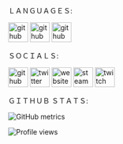 ＬＡＮＧＵＡＧＥＳ:

[<img src='https://camo.githubusercontent.com/65b616ed4448c46e59c11345a1d49a01adc6d51f9bd6e93ee61d29573e04c597/68747470733a2f2f63646e2e6a7364656c6976722e6e65742f67682f64657669636f6e732f64657669636f6e2f69636f6e732f6a6176612f6a6176612d6f726967696e616c2d776f72646d61726b2e737667' alt='github' height='40'>](https://github.com/cumcell)   [<img 
src='https://www.clipartmax.com/png/middle/351-3515666_c-language-global-or-external-variables-with-examples-c-programming-logo.png' alt='github' height='40'>](https://github.com/cumcell)   [<img src='https://upload.wikimedia.org/wikipedia/commons/thumb/9/99/Unofficial_JavaScript_logo_2.svg/2048px-Unofficial_JavaScript_logo_2.svg.png' alt='github' height='40'>](https://github.com/cumcell)

ＳＯＣＩＡＬＳ:

[<img src='https://cdn.jsdelivr.net/npm/simple-icons@3.0.1/icons/github.svg' alt='github' height='40'>](https://github.com/cumcell)  [<img src='https://cdn.jsdelivr.net/npm/simple-icons@3.0.1/icons/twitter.svg' alt='twitter' height='40'>](https://twitter.com/704heir)  [<img src='https://cdn.jsdelivr.net/npm/simple-icons@3.0.1/icons/icloud.svg' alt='website' height='40'>](blade.ninja)   [<img src='https://cdn.jsdelivr.net/npm/simple-icons@3.0.1/icons/steam.svg' alt='steam' height='40'>](https://steamcommunity.com/id/heirxyz/)   [<img src='https://cdn.jsdelivr.net/npm/simple-icons@3.0.1/icons/twitch.svg' alt='twitch' height='40'>](https://www.twitch.tv/704heir)  

ＧＩＴＨＵＢ ＳＴＡＴＳ:

![GitHub metrics](https://metrics.lecoq.io/cumcell)  

![Profile views](https://gpvc.arturio.dev/cumcell)  

